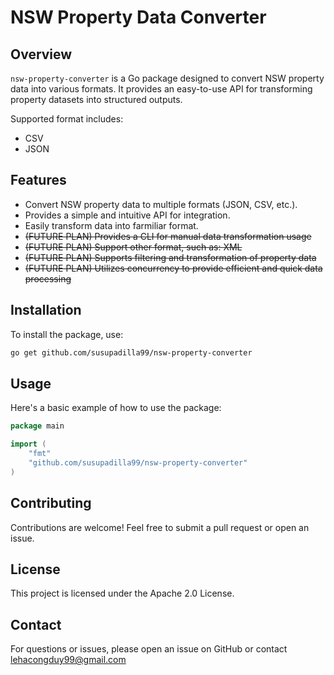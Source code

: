 # NSW Property Data Converter

## Overview

`nsw-property-converter` is a Go package designed to convert NSW property data into various formats. It provides an easy-to-use API for transforming property datasets into structured outputs.

Supported format includes:

- CSV
- JSON

## Features

- Convert NSW property data to multiple formats (JSON, CSV, etc.).
- Provides a simple and intuitive API for integration.
- Easily transform data into farmiliar format.
- ~~(FUTURE PLAN) Provides a CLI for manual data transformation usage~~
- ~~(FUTURE PLAN) Support other format, such as: XML~~
- ~~(FUTURE PLAN) Supports filtering and transformation of property data~~
- ~~(FUTURE PLAN) Utilizes concurrency to provide efficient and quick data processing~~

## Installation

To install the package, use:

```sh
go get github.com/susupadilla99/nsw-property-converter
```

## Usage

Here's a basic example of how to use the package:

```go
package main

import (
    "fmt"
    "github.com/susupadilla99/nsw-property-converter"
)
```

## Contributing

Contributions are welcome! Feel free to submit a pull request or open an issue.

## License

This project is licensed under the Apache 2.0 License.

## Contact

For questions or issues, please open an issue on GitHub or contact <lehacongduy99@gmail.com>
